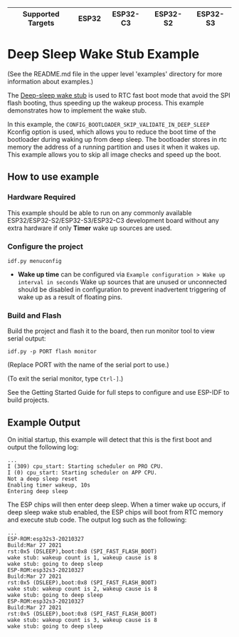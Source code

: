 | Supported Targets | ESP32 | ESP32-C3 | ESP32-S2 | ESP32-S3 |
| ----------------- | ----- | -------- | -------- | -------- |

# Deep Sleep Wake Stub Example

(See the README.md file in the upper level 'examples' directory for more information about examples.)

The [Deep-sleep wake stub](https://docs.espressif.com/projects/esp-idf/en/latest/api-guides/deep-sleep-stub.html) is used to RTC fast boot mode that avoid the SPI flash booting, thus speeding up the wakeup process. This example demonstrates how to implement the wake stub.

In this example, the `CONFIG_BOOTLOADER_SKIP_VALIDATE_IN_DEEP_SLEEP` Kconfig option is used, which allows you to reduce the boot time of the bootloader during waking up from deep sleep. The bootloader stores in rtc memory the address of a running partition and uses it when it wakes up. This example allows you to skip all image checks and speed up the boot.

## How to use example

### Hardware Required

This example should be able to run on any commonly available ESP32/ESP32-S2/ESP32-S3/ESP32-C3 development board without any extra hardware if only **Timer** wake up sources are used.

### Configure the project


```
idf.py menuconfig
```

* **Wake up time** can be configured via `Example configuration > Wake up interval in seconds`
Wake up sources that are unused or unconnected should be disabled in configuration to prevent inadvertent triggering of wake up as a result of floating pins.


### Build and Flash

Build the project and flash it to the board, then run monitor tool to view serial output:

```
idf.py -p PORT flash monitor
```

(Replace PORT with the name of the serial port to use.)

(To exit the serial monitor, type ``Ctrl-]``.)

See the Getting Started Guide for full steps to configure and use ESP-IDF to build projects.

## Example Output

On initial startup, this example will detect that this is the first boot and output the following log:

```
...
I (309) cpu_start: Starting scheduler on PRO CPU.
I (0) cpu_start: Starting scheduler on APP CPU.
Not a deep sleep reset
Enabling timer wakeup, 10s
Entering deep sleep
```

The ESP chips will then enter deep sleep. When a timer wake up occurs, if deep sleep wake stub enabled, the ESP chips will boot from RTC memory and execute stub code. The output log such as the following:

```
...
ESP-ROM:esp32s3-20210327
Build:Mar 27 2021
rst:0x5 (DSLEEP),boot:0x8 (SPI_FAST_FLASH_BOOT)
wake stub: wakeup count is 1, wakeup cause is 8
wake stub: going to deep sleep
ESP-ROM:esp32s3-20210327
Build:Mar 27 2021
rst:0x5 (DSLEEP),boot:0x8 (SPI_FAST_FLASH_BOOT)
wake stub: wakeup count is 2, wakeup cause is 8
wake stub: going to deep sleep
ESP-ROM:esp32s3-20210327
Build:Mar 27 2021
rst:0x5 (DSLEEP),boot:0x8 (SPI_FAST_FLASH_BOOT)
wake stub: wakeup count is 3, wakeup cause is 8
wake stub: going to deep sleep
```

